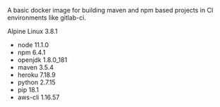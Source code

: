 A basic docker image for building maven and npm based projects in CI environments like gitlab-ci.

Alpine Linux 3.8.1

- node 11.1.0
- npm 6.4.1
- openjdk 1.8.0_181
- maven 3.5.4
- heroku 7.18.9
- python 2.7.15
- pip 18.1
- aws-cli 1.16.57
